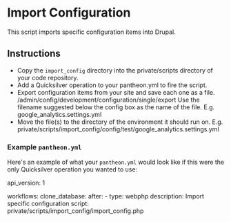# Import Configuration #

This script imports specific configuration items into Drupal.

## Instructions ##

- Copy the `import_config` directory into the private/scripts directory of your code repository.
- Add a Quicksilver operation to your pantheon.yml to fire the script.
- Export configuration items from your site and save each one as a file.
  /admin/config/development/configuration/single/export
  Use the filename suggested below the config box as the name of the file.
  E.g. google_analytics.settings.yml
- Move the file(s) to the directory of the environment it should run on.
  E.g. private/scripts/import_config/config/test/google_analytics.settings.yml

### Example `pantheon.yml` ###

Here's an example of what your `pantheon.yml` would look like if this were the only Quicksilver operation you wanted to use:

api_version: 1

workflows:
  clone_database:
    after:
      - type: webphp
        description: Import specific configuration
        script: private/scripts/import_config/import_config.php
```
